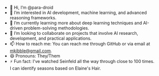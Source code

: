 - 👋 Hi, I’m @para-droid
- 👀 I’m interested in AI development, machine learning, and advanced reasoning frameworks.
- 🌱 I’m currently learning more about deep learning techniques and AI-driven problem-solving methodologies.
- 💞️ I’m looking to collaborate on projects that involve AI research, development, and practical applications.
- 📫 How to reach me: You can reach me through GitHub or via email at mkibble@gmail.com.
- 😄 Pronouns: They/Them
- ⚡ Fun fact: I've watched Seinfeld all the way through close to 100 times. I can identify seasons based on Elaine's Hair.

<!---
para-droid-ai/para-droid-ai is a ✨ special ✨ repository because its `README.md` (this file) appears on your GitHub profile.
You can click the Preview link to take a look at your changes.
--->
